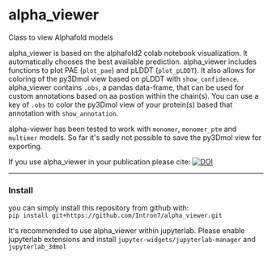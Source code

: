 # alpha_viewer
Class to view Alphafold models

alpha_viewer is based on the alphafold2 colab notebook visualization. It automatically chooses the best available prediction. alpha_viewer includes functions to plot PAE (`plot_pae`) and pLDDT (`plot_pLDDT`). It also allows for coloring of the py3Dmol view based on pLDDT with `show_confidence`. alpha_viewer contains `.obs`, a pandas data-frame, that can be used for custom annotations based on aa postion within the chain(s). You can use a key of `.obs` to color the py3Dmol view of your protein(s) based that annotation with `show_annotation`.

alpha-viewer has been tested to work with `monomer`, `monomer_ptm` and `multimer` models.
So far it's sadly not possible to save the py3Dmol view for exporting.

If you use alpha_viewer in your publication please cite: <a href="https://doi.org/10.5281/zenodo.6548465"><img src="https://zenodo.org/badge/DOI/10.5281/zenodo.6548465.svg" alt="DOI"></a>


-------
### Install

you can simply install this repository from github with:\
`pip install git+https://github.com/Intron7/alpha_viewer.git`


It's recommended to use alpha_viewer within jupyterlab. Please enable jupyterlab extensions and install `jupyter-widgets/jupyterlab-manager` and `jupyterlab_3dmol`

